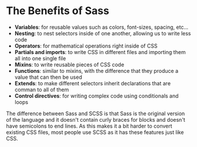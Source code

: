 # The Benefits of Sass
- **Variables**: for reusable values such as colors, font-sizes, spacing, etc...
- **Nesting**: to nest selectors inside of one another, allowing us to write less code
- **Operators**: for mathematical operations right inside of CSS
- **Partials and imports**: to write CSS in different files and importing them all into one single file
- **Mixins**: to write reusable pieces of CSS code
- **Functions**: similar to mixins, with the difference that they produce a value that can then be used
- **Extends**: to make different selectors inherit declarations that are comman to all of them
- **Control directives**: for writing complex code using conditionals and loops

The difference between Sass and SCSS is that Sass is the original version of the language and it doesn't contain curly braces for blocks and doesn't have semicolons to end lines. As this makes it a bit harder to convert existing CSS files, most people use SCSS as it has these features just like CSS.

